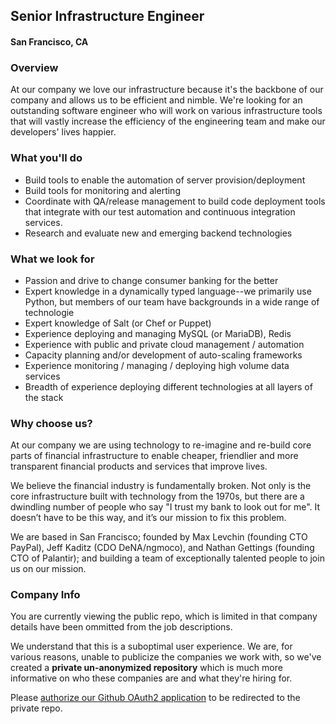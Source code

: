 ## Senior Infrastructure Engineer
#### San Francisco, CA

### Overview
At our company we love our infrastructure because it's the backbone of our company and allows us to be efficient and nimble. We're looking for an outstanding software engineer who will work on various infrastructure tools that will vastly increase the efficiency of the engineering team and make our developers' lives happier.

### What you'll do
+	Build tools to enable the automation of server provision/deployment
+	Build tools for monitoring and alerting
+	Coordinate with QA/release management to build code deployment tools that integrate with our test automation and continuous integration services.
+	Research and evaluate new and emerging backend technologies

### What we look for
+	Passion and drive to change consumer banking for the better
+	Expert knowledge in a dynamically typed language--we primarily use Python, but members of our team have backgrounds in a wide range of technologie
+	Expert knowledge of Salt (or Chef or Puppet)
+	Experience deploying and managing MySQL (or MariaDB), Redis
+	Experience with public and private cloud management / automation
+	Capacity planning and/or development of auto-scaling frameworks
+	Experience monitoring / managing / deploying high volume data services
+	Breadth of experience deploying different technologies at all layers of the stack

### Why choose us?
At our company we are using technology to re-imagine and re-build core parts of financial infrastructure to enable cheaper, friendlier and more transparent financial products and services that improve lives.

We believe the financial industry is fundamentally broken. Not only is the core infrastructure built with technology from the 1970s, but there are a dwindling number of people who say "I trust my bank to look out for me". It doesn’t have to be this way, and it’s our mission to fix this problem.

We are based in San Francisco; founded by Max Levchin (founding CTO PayPal), Jeff Kaditz (CDO DeNA/ngmoco), and Nathan Gettings (founding CTO of Palantir); and building a team of exceptionally talented people to join us on our mission.

### Company Info
You are currently viewing the public repo, which is limited in that company details have been ommitted from the job descriptions.  
    
We understand that this is a suboptimal user experience.  We are, for various reasons, unable to publicize the companies we work with, so we've
created a **private un-anonymized repository** which is much more informative on who these companies are and what they're hiring for.  
    
Please [authorize our Github OAuth2 application](https://letsrockit.co/users/auth/github?job_id=qwzmaxjt-senior-infrastructure-engineer) to be redirected to the private repo.
